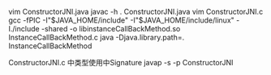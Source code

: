 vim ConstructorJNI.java
javac -h . ConstructorJNI.java
vim ConstructorJNI.c
gcc -fPIC -I"$JAVA_HOME/include" -I"$JAVA_HOME/include/linux" -I./include -shared -o libinstanceCallBackMethod.so InstanceCallBackMethod.c
java -Djava.library.path=. InstanceCallBackMethod


ConstructorJNI.c 中类型使用中Signature
javap -s -p ConstructorJNI
